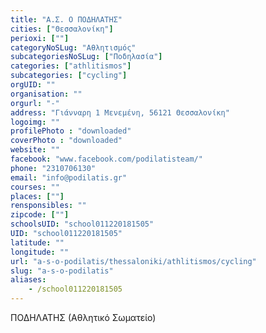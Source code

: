 ```yaml
---
title: "Α.Σ. Ο ΠΟΔΗΛΑΤΗΣ"
cities: ["Θεσσαλονίκη"]
perioxi: [""]
categoryNoSLug: "Αθλητισμός"
subcategoriesNoSLug: ["Ποδηλασία"]
categories: ["athlitismos"]
subcategories: ["cycling"]
orgUID: ""
organisation: ""
orgurl: "-"
address: "Γιάνναρη 1 Μενεμένη, 56121 Θεσσαλονίκη"
logoimg: ""
profilePhoto : "downloaded"
coverPhoto : "downloaded"
website: ""
facebook: "www.facebook.com/podilatisteam/"
phone: "2310706130"
email: "info@podilatis.gr"
courses: ""
places: [""]
rensponsibles: ""
zipcode: [""]
schoolsUID: "school011220181505"
UID: "school011220181505"
latitude: ""
longitude: ""
url: "a-s-o-podilatis/thessaloniki/athlitismos/cycling"
slug: "a-s-o-podilatis"
aliases:
    - /school011220181505
---
```



ΠΟΔΗΛΑΤΗΣ (Αθλητικό Σωματείο)

